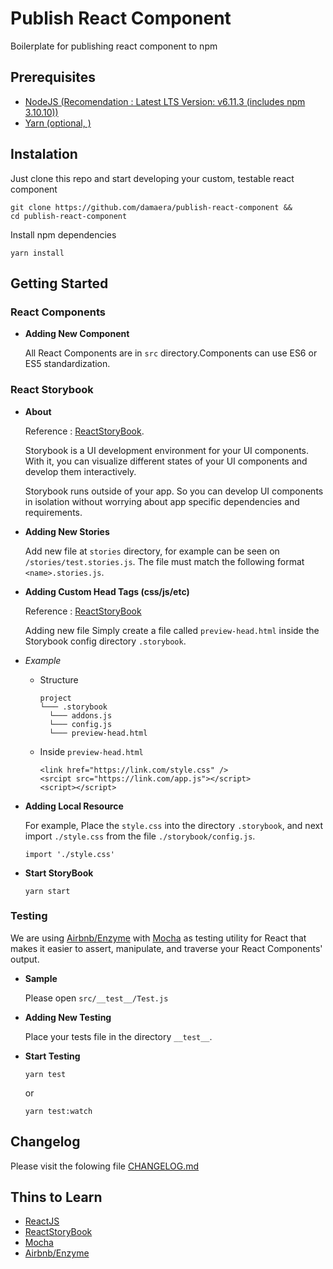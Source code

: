 # Publish React Component
Boilerplate for publishing react component to npm

## Prerequisites
- [NodeJS (Recomendation : Latest LTS Version: v6.11.3 (includes npm 3.10.10))](https://nodejs.org/en/download/)
- [Yarn (optional, )]()

## Instalation

Just clone this repo and start developing your custom, testable react component

```
git clone https://github.com/damaera/publish-react-component &&
cd publish-react-component
```
Install npm dependencies
```
yarn install
```

## Getting Started

### React Components

* **Adding New Component**

  All React Components are in `src` directory.Components can use ES6 or ES5 standardization. 

### React Storybook
* **About**

  Reference : [ReactStoryBook](https://storybook.js.org/).

  Storybook is a UI development environment for your UI components. With it, you can visualize different states of your UI components and develop them interactively.

  Storybook runs outside of your app. So you can develop UI components in isolation without worrying about app specific dependencies and requirements.

* **Adding New Stories**

  Add new file at `stories` directory, for example can be seen on `/stories/test.stories.js`. The file must match the following format `<name>.stories.js`.

* **Adding Custom Head Tags (css/js/etc)**

  Reference : [ReactStoryBook](https://storybook.js.org/configurations/add-custom-head-tags/)

  Adding new file Simply create a file called `preview-head.html` inside the Storybook config directory `.storybook`.

* *Example*
  -	Structure
    ```
    project
    └─── .storybook
      └─── addons.js
      └─── config.js
      └─── preview-head.html
    ```
  - Inside `preview-head.html`
    ```
    <link href="https://link.com/style.css" />
    <srcipt src="https://link.com/app.js"></script>
    <script></script>
    ```

* **Adding Local Resource**

  For example, Place the `style.css` into the directory `.storybook`, and next import `./style.css` from the file `./storybook/config.js`.
  ```
  import './style.css'
  ```

* **Start StoryBook**
  ```
  yarn start
  ```

### Testing

We are using [Airbnb/Enzyme](airbnb.io/enzyme/docs/api/) with [Mocha](https://mochajs.org/) as testing utility for React that makes it easier to assert, manipulate, and traverse your React Components' output.

* **Sample**

  Please open `src/__test__/Test.js`

* **Adding New Testing**

  Place your tests file in the directory `__test__`.

* **Start Testing**
  ```
  yarn test
  ```
  or
  ```
  yarn test:watch
  ```

## Changelog
Please visit the folowing file [CHANGELOG.md](./CHANGELOG.md)

## Thins to Learn
- [ReactJS](https://facebook.github.io/react/)
- [ReactStoryBook](https://storybook.js.org/)
- [Mocha](https://mochajs.org/)
- [Airbnb/Enzyme](airbnb.io/enzyme/docs/api/)

